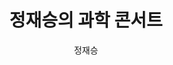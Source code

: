---
title: 정재승의 과학 콘서트 
author: 정재승 
category: book
coverUrl: http://image.kyobobook.co.kr/images/book/large/733/l9788996588733.jpg
---